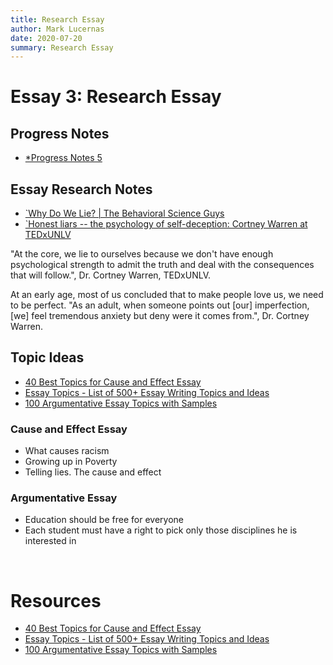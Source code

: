 ```yaml
---
title: Research Essay
author: Mark Lucernas
date: 2020-07-20
summary: Research Essay
---
```



# Essay 3: Research Essay

## Progress Notes

  - [*Progress Notes 5](file:../../../../../files/summer-2020/ENGL-205/progress-notes/progress_notes_5.docx)


## Essay Research Notes

  - [`Why Do We Lie? | The Behavioral Science Guys](https://www.youtube.com/watch?v=GYyvmyIqiGk)
  - [`Honest liars -- the psychology of self-deception: Cortney Warren at TEDxUNLV](https://www.youtube.com/watch?v=YpEeSa6zBTE)


"At the core, we lie to ourselves because we don't have enough psychological
strength to admit the truth and deal with the consequences that will follow.",
Dr. Cortney Warren, TEDxUNLV.

At an early age, most of us concluded that to make people love us, we need to be
perfect. "As an adult, when someone points out [our] imperfection, [we] feel
tremendous anxiety but deny were it comes from.", Dr. Cortney Warren.

## Topic Ideas

  - [40 Best Topics for Cause and Effect Essay](https://essayinfo.com/essays/cause-and-effect-essay/topics/)
  - [Essay Topics - List of 500+ Essay Writing Topics and Ideas](https://www.toppr.com/guides/essays/)
  - [100 Argumentative Essay Topics with Samples](https://justbuyessay.com/blog/argumentative-essay-topics)


### Cause and Effect Essay

  - What causes racism
  - Growing up in Poverty
  - Telling lies. The cause and effect


### Argumentative Essay

  - Education should be free for everyone
  - Each student must have a right to pick only those disciplines he is interested
    in


<br>

# Resources

  - [40 Best Topics for Cause and Effect Essay](https://essayinfo.com/essays/cause-and-effect-essay/topics/)
  - [Essay Topics - List of 500+ Essay Writing Topics and Ideas](https://www.toppr.com/guides/essays/)
  - [100 Argumentative Essay Topics with Samples](https://justbuyessay.com/blog/argumentative-essay-topics)

